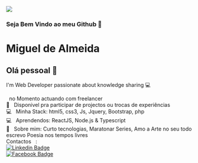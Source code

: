 
<img width="auto" src="https://github.com/Guel-Almeida/Guel-Almeida/blob/master/me.jpeg">




### Seja Bem Vindo ao meu Github 👋
# Miguel de Almeida

## Olá pessoal 👋

I'm Web Developer
passionate about knowledge sharing  :computer:

  &nbsp; no Momento actuando com freelancer
 <br/> :purple_heart: &nbsp; Disponivel pra participar de projectos ou trocas de experiências 
  <br/> :computer: &nbsp; Minha Stack: html5, css3, Js, Jquery, Bootstrap, php
 <br/> :computer: &nbsp; Aprendendos: ReactJS, Node.js & Typescript
 <br/> 💬  &nbsp; Sobre mim: Curto tecnologias, Maratonar Series, Amo a Arte no seu todo escrevo Poesia nos tempos livres
 <br/> Contactos &nbsp; :
 <br/> [![Linkedin Badge](https://img.shields.io/badge/-GuelAlmeida-blue?style=flat-square&logo=Linkedin&logoColor=white&link=https://www.linkedin.com/in/guel-almeida-2217271ab/)](https://www.linkedin.com/in/guel-almeida-2217271ab/) 
 <br/>[![Facebook Badge](https://img.shields.io/badge/-guelgaietaalmeida-c14438?style=flat-square&logo=Facebook&logoColor=white&link=https://web.facebook.com/micanjel)](https://web.facebook.com/micanjel)
 
